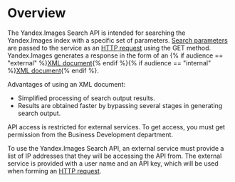 # Overview

The Yandex.Images Search API is intended for searching the Yandex.Images index with a specific set of parameters. [Search parameters](xmlparams.md#intservicesparms) are passed to the service as an [HTTP request](xmlparams.md) using the GET method. Yandex.Images generates a response in the form of an {% if audience == "external" %}[XML document](xmlanswer.md){% endif %}{% if audience == "internal" %}[XML document](xmlanswer-internal.md){% endif %}.

Advantages of using an XML document:

- Simplified processing of search output results.
- Results are obtained faster by bypassing several stages in generating search output.

API access is restricted for external services. To get access, you must get permission from the Business Development department.

To use the Yandex.Images Search API, an external service must provide a list of IP addresses that they will be accessing the API from. The external service is provided with a user name and an API key, which will be used when forming an [HTTP request](xmlparams.md).

